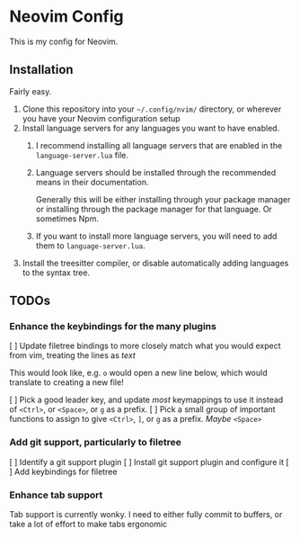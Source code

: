 # Neovim Config
This is my config for Neovim.

## Installation

Fairly easy.
1. Clone this repository into your `~/.config/nvim/` directory, or wherever you have your Neovim configuration setup
2. Install language servers for any languages you want to have enabled.
   1. I recommend installing all language servers that are enabled in the `language-server.lua` file.
   2. Language servers should be installed through the recommended means in their documentation.

      Generally this will be either installing through your package manager or installing through the package manager for that language.
      Or sometimes Npm.

   3. If you want to install more language servers, you will need to add them to `language-server.lua`.
3. Install the treesitter compiler, or disable automatically adding languages to the syntax tree.

## TODOs

### Enhance the keybindings for the many plugins

[ ] Update filetree bindings to more closely match what you would expect from vim, treating the lines as _text_

This would look like, e.g. `o` would open a new line below, which would translate to creating a new file!

[ ] Pick a good leader key, and update _most_ keymappings to use it instead of `<Ctrl>`, or `<Space>`, or `g` as a prefix.
[ ] Pick a small group of important functions to assign to give `<Ctrl>`, `]`, or `g` as a prefix. _Maybe_ `<Space>`

### Add git support, particularly to filetree

[ ] Identify a git support plugin
[ ] Install git support plugin and configure it
[ ] Add keybindings for filetree

### Enhance tab support

Tab support is currently wonky. I need to either fully commit to buffers, or take a lot of effort to make tabs ergonomic
